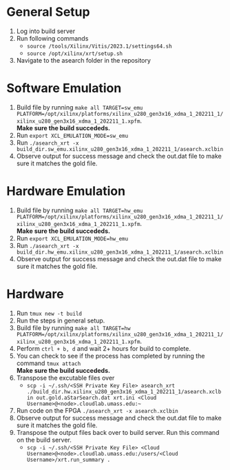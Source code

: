 # General Setup
1. Log into build server
2. Run following commands
   - `source /tools/Xilinx/Vitis/2023.1/settings64.sh`
   - `source /opt/xilinx/xrt/setup.sh`
3. Navigate to the asearch folder in the repository
  
# Software Emulation
1. Build file by running `make all TARGET=sw_emu PLATFORM=/opt/xilinx/platforms/xilinx_u280_gen3x16_xdma_1_202211_1/xilinx_u280_gen3x16_xdma_1_202211_1.xpfm`.  
**Make sure the build succededs.**
2. Run `export XCL_EMULATION_MODE=sw_emu`
3. Run `./asearch_xrt -x build_dir.sw_emu.xilinx_u280_gen3x16_xdma_1_202211_1/asearch.xclbin`
4. Observe output for success message and check the out.dat file to make sure it matches the gold file.

# Hardware Emulation
1. Build file by running `make all TARGET=hw_emu PLATFORM=/opt/xilinx/platforms/xilinx_u280_gen3x16_xdma_1_202211_1/xilinx_u280_gen3x16_xdma_1_202211_1.xpfm`.  
**Make sure the build succededs.**
2. Run `export XCL_EMULATION_MODE=hw_emu`
3. Run `./asearch_xrt -x build_dir.hw_emu.xilinx_u280_gen3x16_xdma_1_202211_1/asearch.xclbin`
4. Observe output for success message and check the out.dat file to make sure it matches the gold file.


# Hardware
1. Run `tmux new -t build`
2. Run the steps in general setup.
3. Build file by running `make all TARGET=hw PLATFORM=/opt/xilinx/platforms/xilinx_u280_gen3x16_xdma_1_202211_1/xilinx_u280_gen3x16_xdma_1_202211_1.xpfm`.
4. Perform `ctrl + b, d` and wait 2+ hours for build to complete.
5. You can check to see if the process has completed by running the command `tmux attach`  
**Make sure the build succededs.**
6. Transpose the excutable files over
      - `scp -i ~/.ssh/<SSH Private Key File> asearch_xrt ./build_dir.hw.xilinx_u280_gen3x16_xdma_1_202211_1/asearch.xclbin out.gold.aStarSearch.dat xrt.ini <Cloud Username>@<node>.cloudlab.umass.edu:~`
7. Run code on the FPGA `./asearch_xrt -x asearch.xclbin`
8. Observe output for success message and check the out.dat file to make sure it matches the gold file.
9. Transpose the output files back over to build server. Run this command on the build server.
      - `scp -i ~/.ssh/<SSH Private Key File> <Cloud Username>@<node>.cloudlab.umass.edu:/users/<Cloud Username>/xrt.run_summary .`
